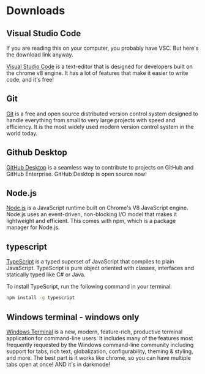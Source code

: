 # Downloads

## Visual Studio Code
If you are reading this on your computer, you probably have VSC. But here's the download link anyway.

[Visual Studio Code](https://code.visualstudio.com/) is a text-editor that is designed for developers built on the chrome v8 engine. It has a lot of features that make it easier to write code, and it's free!

## Git
[Git](https://git-scm.com/) is a free and open source distributed version control system designed to handle everything from small to very large projects with speed and efficiency. It is the most widely used modern version control system in the world today.

## Github Desktop
[GitHub Desktop](https://desktop.github.com/) is a seamless way to contribute to projects on GitHub and GitHub Enterprise. GitHub Desktop is open source now!

## Node.js
[Node.js](https://nodejs.org/en/) is a JavaScript runtime built on Chrome's V8 JavaScript engine. Node.js uses an event-driven, non-blocking I/O model that makes it lightweight and efficient. This comes with npm, which is a package manager for Node.js.

## typescript
[TypeScript](https://www.typescriptlang.org/) is a typed superset of JavaScript that compiles to plain JavaScript. TypeScript is pure object oriented with classes, interfaces and statically typed like C# or Java.

To install TypeScript, run the following command in your terminal:
```bash
npm install -g typescript
```

## Windows terminal - windows only
[Windows Terminal](https://www.microsoft.com/en-us/p/windows-terminal/9n0dx20hk701?activetab=pivot:overviewtab) is a new, modern, feature-rich, productive terminal application for command-line users. It includes many of the features most frequently requested by the Windows command-line community including support for tabs, rich text, globalization, configurability, theming & styling, and more. The best part is it works like chrome, so you can have multiple tabs open at once! AND it's in darkmode!